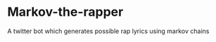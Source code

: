 Markov-the-rapper
=================

A twitter bot which generates possible rap lyrics using markov chains

